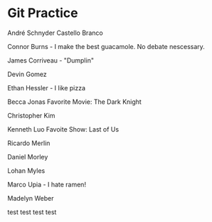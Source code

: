 # Git Practice

André Schnyder Castello Branco

Connor Burns  - I make the best guacamole. No debate nescessary. 

James Corriveau - "Dumplin"

Devin Gomez

Ethan Hessler - I like pizza

Becca Jonas Favorite Movie: The Dark Knight

Christopher Kim

Kenneth Luo Favoite Show: Last of Us

Ricardo Merlin

Daniel Morley

Lohan Myles

Marco Upia - I hate ramen!

Madelyn Weber

test test test test
